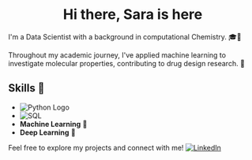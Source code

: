 <h1 align="center">Hi there, Sara is here</h1>


I'm a Data Scientist with a background in computational Chemistry. 🎓🧪

Throughout my academic journey, I've applied machine learning to investigate molecular properties, contributing to drug design research. 💊


## Skills 💼

- ![Python Logo](https://img.shields.io/badge/-3776AB?style=for-the-badge&logo=python&logoColor=white)
- ![SQL](https://img.shields.io/badge/SQL-CC2927?style=for-the-badge&logo=Microsoft%20SQL%20Server&logoColor=white)
- **Machine Learning** 🤖
- **Deep Learning** 🧠

Feel free to explore my projects and connect with me!
[![LinkedIn](https://img.shields.io/badge/LinkedIn-Connect-blue)](https://www.linkedin.com/in/sara-e-3a758a54/)
